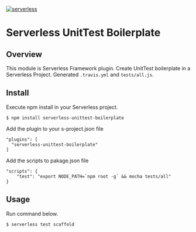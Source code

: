 [![serverless](http://public.serverless.com/badges/v3.svg)](http://www.serverless.com)
# Serverless UnitTest Boilerplate
## Overview
This module is Serverless Framework plugin. Create UnitTest boilerplate in a Serverless Project.
Generated `.travis.yml` and `tests/all.js`.

## Install
Execute npm install in your Serverless project.

    $ npm install serverless-unittest-boilerplate

Add the plugin to your s-project.json file

    "plugins": [
      "serverless-unittest-boilerplate"
    ]

Add the scripts to pakage.json file

    "scripts": {
        "test": "export NODE_PATH=`npm root -g` && mocha tests/all"
    }
## Usage
Run command below.

    $ serverless test scaffold
